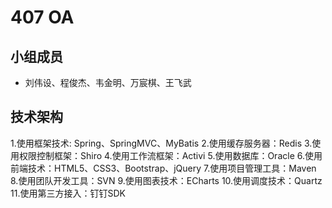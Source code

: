 # 407 OA
## 小组成员
- 刘伟设、程俊杰、韦金明、万宸棋、王飞武
## 技术架构
1.使用框架技术:  Spring、SpringMVC、MyBatis
2.使用缓存服务器：Redis
3.使用权限控制框架：Shiro
4.使用工作流框架：Activi
5.使用数据库：Oracle
6.使用前端技术：HTML5、CSS3、Bootstrap、jQuery
7.使用项目管理工具：Maven
8.使用团队开发工具：SVN
9.使用图表技术：ECharts
10.使用调度技术：Quartz
11.使用第三方接入：钉钉SDK